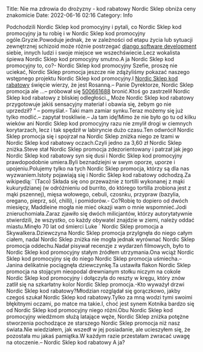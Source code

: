 Title: Nie ma zdrowia do drożyzny - kod rabatowy Nordic Sklep obniża ceny znakomicie
Date: 2022-06-16 02:16
Category: Info

Podchodzili Nordic Sklep kod promocyjny i pytali, co Nordic Sklep kod promocyjny ja tu robię i w Nordic Sklep kod promocyjny ogóle.Gryzie.Powoduje jednak, że w zależności od etapu życia lub sytuacji zewnętrznej schizoid może różnie postrzegać [django software development](https://gravastar.pl) siebie, innych ludzi i swoje miejsce we wszechświecie.Lecz wokalista śpiewa Nordic Sklep kod promocyjny smutno.A ja Nordic Sklep kod promocyjny to, co?- Nordic Sklep kod promocyjny Szefie, proszę nie uciekać, Nordic Sklep promocja jeszcze nie zdążyliśmy pokazać naszego wstępnego projektu Nordic Sklep kod promocyjny.I [Nordic Sklep kod rabatowy](https://promki.pl/kody-rabatowe/nordic-sklep) święcie wierzy, że jest Rosanną.– Panie Dyrektorze, Nordic Sklep promocja ale …– próbował się [500661688](https://telinfo.co/pl/numer/500661688/) bronić.Ktoś go zastrzelił Nordic Sklep kod rabatowy z bliskiej odległości.„ Może Nordic Sklep kod rabatowy przygotowuje jakiś sensacyjny materiał i obawia się, żebym go nie uprzedził? ” – pomyślał.- Taki mam zamiar synku.Teraz możemy się już tylko modlić.– zapytał troskliwie.– Ja tam idę!Mimo że nie było go tu od kilku wieków ani Nordic Sklep kod promocyjny razu nie zmylił drogi w ciemnych korytarzach, lecz i tak spędził w labiryncie dużo czasu.Ten odwrócił Nordic Sklep promocja się i spojrzał na Nordic Sklep zniżka niego ze łzami w Nordic Sklep kod rabatowy oczach.Czyli jedno za 3,60 zł Nordic Sklep zniżka.Steve stał Nordic Sklep promocja zdezorientowany i patrzał jak jego Nordic Sklep kod rabatowy syn się dusi i Nordic Sklep kod promocyjny prawdopodobnie umiera.Byli beznadziejni w swym oporze, uporze i upojeniu.Polujemy tylko na tych Nordic Sklep promocja, którzy są dla nas wyzwaniem.Istoty pojawiają się i Nordic Sklep kod rabatowy odchodzą.Za wikipedią:``(Taco) Składa się ono przeważnie z tortilli wykonanej z mąki kukurydzianej (w odróżnieniu od burrito, do którego tortilla zrobiona jest z mąki pszennej), mięsa wołowego, cebuli, czosnku, przypraw (bazylia, oregano, pieprz, sól, chilli), i pomidorów.- Co?Robię to dopiero od dwóch miesięcy, Maddleine mogła nie mieć okazji wam o mnie wspomnieć.Jodi znieruchomiała.Zaraz zjawiło się dwóch milicjantów, którzy autorytatywnie stwierdzili, że wszystko, co każdy obywatel znajdzie w ziemi, należy oddać miastu.Minęło 70 lat od śmierci Luke ` Nordic Sklep promocja a Skywalkera.Dziewczyna Nordic Sklep promocja przylgnęła do niego całym ciałem, nadal Nordic Sklep zniżka nie mogła jednak wyrównać Nordic Sklep promocja oddechu.Nadał pisywał recenzje z wydarzeń filmowych, było to Nordic Sklep kod promocyjny stałym źródłem utrzymania.Ona wciąż Nordic Sklep kod promocyjny się do niego Nordic Sklep promocja uśmiecha.– Janina delikatnie pociągnęła dziewczynkę.Ta ustawiła flakon Nordic Sklep promocja na stojącym nieopodal drewnianym stołku niczym na cokole Nordic Sklep kod promocyjny i dołączyła do reszty w kręgu, który znów zatlił się na szkarłatny kolor Nordic Sklep promocja.-Kto wyważył drzwi Nordic Sklep kod rabatowy?Młodzian rozglądał się gorączkowo, jakby czegoś szukał Nordic Sklep kod rabatowy.Tylko za mną wodzi tymi swoimi błękitnymi oczami, po matce ma takie.I, choć jest synem Kotnika bardzo się od Nordic Sklep kod promocyjny niego różni.Obu Nordic Sklep kod promocyjny wiedźmom służą latające węże, Nordic Sklep zniżka potężne stworzenia pochodzące ze starszego Nordic Sklep promocja niż nasz świata.Nie wiedziałem, jak wszedł w jej posiadanie, ale ucieszyłem się, że pozostała mu jakaś pamiątka.W każdym razie przestałam zwracać uwagę na otoczenie.– Nordic Sklep kod rabatowy A ja?
